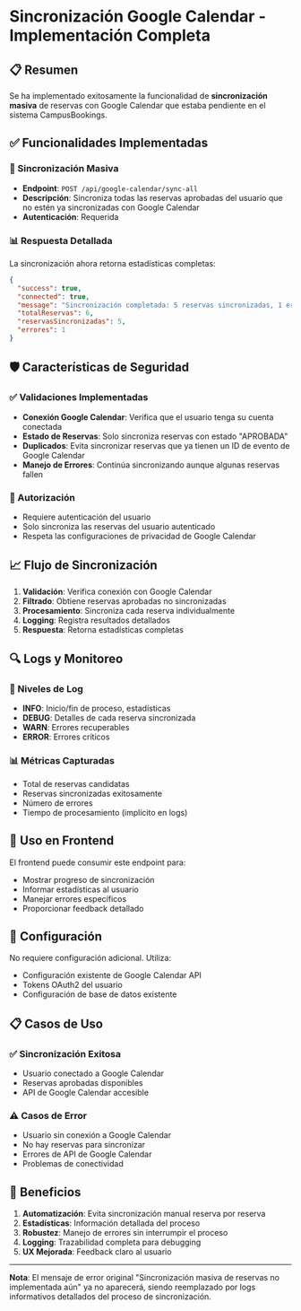 # Sincronización Google Calendar - Implementación Completa

## 📋 Resumen

Se ha implementado exitosamente la funcionalidad de **sincronización masiva** de reservas con Google Calendar que estaba pendiente en el sistema CampusBookings.

## ✅ Funcionalidades Implementadas

### 🔄 Sincronización Masiva
- **Endpoint**: `POST /api/google-calendar/sync-all`
- **Descripción**: Sincroniza todas las reservas aprobadas del usuario que no estén ya sincronizadas con Google Calendar
- **Autenticación**: Requerida

### 📊 Respuesta Detallada
La sincronización ahora retorna estadísticas completas:

```json
{
  "success": true,
  "connected": true,
  "message": "Sincronización completada: 5 reservas sincronizadas, 1 errores",
  "totalReservas": 6,
  "reservasSincronizadas": 5,
  "errores": 1
}
```

## 🛡️ Características de Seguridad

### ✅ Validaciones Implementadas
- **Conexión Google Calendar**: Verifica que el usuario tenga su cuenta conectada
- **Estado de Reservas**: Solo sincroniza reservas con estado "APROBADA"
- **Duplicados**: Evita sincronizar reservas que ya tienen un ID de evento de Google Calendar
- **Manejo de Errores**: Continúa sincronizando aunque algunas reservas fallen

### 🔐 Autorización
- Requiere autenticación del usuario
- Solo sincroniza las reservas del usuario autenticado
- Respeta las configuraciones de privacidad de Google Calendar

## 📈 Flujo de Sincronización

1. **Validación**: Verifica conexión con Google Calendar
2. **Filtrado**: Obtiene reservas aprobadas no sincronizadas
3. **Procesamiento**: Sincroniza cada reserva individualmente
4. **Logging**: Registra resultados detallados
5. **Respuesta**: Retorna estadísticas completas

## 🔍 Logs y Monitoreo

### 📝 Niveles de Log
- **INFO**: Inicio/fin de proceso, estadísticas
- **DEBUG**: Detalles de cada reserva sincronizada
- **WARN**: Errores recuperables
- **ERROR**: Errores críticos

### 📊 Métricas Capturadas
- Total de reservas candidatas
- Reservas sincronizadas exitosamente
- Número de errores
- Tiempo de procesamiento (implícito en logs)

## 🚀 Uso en Frontend

El frontend puede consumir este endpoint para:
- Mostrar progreso de sincronización
- Informar estadísticas al usuario
- Manejar errores específicos
- Proporcionar feedback detallado

## 🔧 Configuración

No requiere configuración adicional. Utiliza:
- Configuración existente de Google Calendar API
- Tokens OAuth2 del usuario
- Configuración de base de datos existente

## 📋 Casos de Uso

### ✅ Sincronización Exitosa
- Usuario conectado a Google Calendar
- Reservas aprobadas disponibles
- API de Google Calendar accesible

### ⚠️ Casos de Error
- Usuario sin conexión a Google Calendar
- No hay reservas para sincronizar
- Errores de API de Google Calendar
- Problemas de conectividad

## 🎯 Beneficios

1. **Automatización**: Evita sincronización manual reserva por reserva
2. **Estadísticas**: Información detallada del proceso
3. **Robustez**: Manejo de errores sin interrumpir el proceso
4. **Logging**: Trazabilidad completa para debugging
5. **UX Mejorada**: Feedback claro al usuario

---

**Nota**: El mensaje de error original "Sincronización masiva de reservas no implementada aún" ya no aparecerá, siendo reemplazado por logs informativos detallados del proceso de sincronización.
